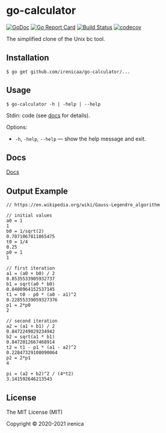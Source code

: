 # go-calculator

[![GoDoc](https://godoc.org/github.com/irenicaa/go-calculator?status.svg)](https://godoc.org/github.com/irenicaa/go-calculator)
[![Go Report Card](https://goreportcard.com/badge/github.com/irenicaa/go-calculator)](https://goreportcard.com/report/github.com/irenicaa/go-calculator)
[![Build Status](https://app.travis-ci.com/irenicaa/go-calculator.svg?branch=master)](https://app.travis-ci.com/irenicaa/go-calculator)
[![codecov](https://codecov.io/gh/irenicaa/go-calculator/branch/master/graph/badge.svg)](https://codecov.io/gh/irenicaa/go-calculator)

The simplified clone of the Unix bc tool.

## Installation

```
$ go get github.com/irenicaa/go-calculator/...
```

## Usage

```
$ go-calculator -h | -help | --help
```

Stdin: code (see [docs](docs/) for details).

Options:

- `-h`, `-help`, `--help` &mdash; show the help message and exit.

## Docs

[Docs](docs/)

## Output Example

```
// https://en.wikipedia.org/wiki/Gauss-Legendre_algorithm

// initial values
a0 = 1
1
b0 = 1/sqrt(2)
0.7071067811865475
t0 = 1/4
0.25
p0 = 1
1

// first iteration
a1 = (a0 + b0) / 2
0.8535533905932737
b1 = sqrt(a0 * b0)
0.8408964152537145
t1 = t0 - p0 * (a0 - a1)^2
0.22855339059327376
p1 = 2*p0
2

// second iteration
a2 = (a1 + b1) / 2
0.8472249029234942
b2 = sqrt(a1 * b1)
0.8472012667468914
t2 = t1 - p1 * (a1 - a2)^2
0.22847329108090064
p2 = 2*p1
4

pi = (a2 + b2)^2 / (4*t2)
3.141592646213543
```

## License

The MIT License (MIT)

Copyright &copy; 2020-2021 irenica
